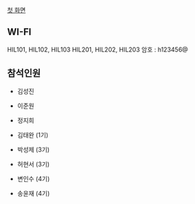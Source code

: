[첫 화면](../README.md)

## WI-FI
HIL101, HIL102, HIL103
HIL201, HIL202, HIL203
암호 : h123456@


## 참석인원
* 김성진
* 이준원
* 정지희

* 김태완 (1기)
* 박성제 (3기)
* 허현서 (3기)
* 변인수 (4기)
* 송윤재 (4기)
